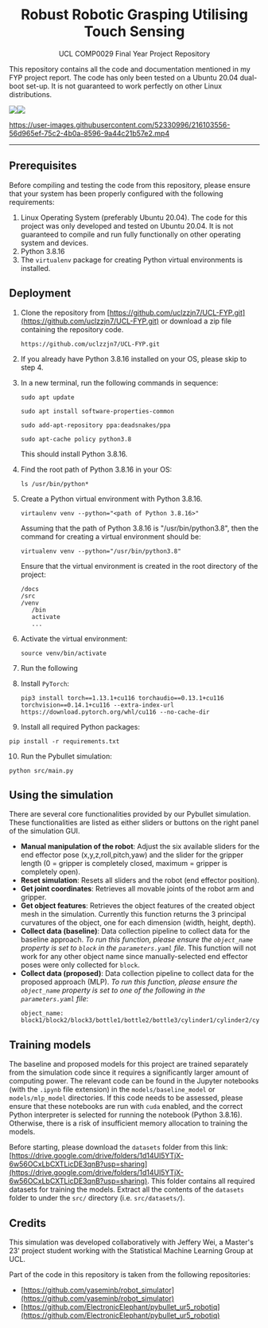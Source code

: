 <h1 align="center">Robust Robotic Grasping Utilising Touch Sensing</h1>
<p align="center">UCL COMP0029 Final Year Project Repository</p>

<p>This repository contains all the code and documentation mentioned in my FYP project report. The code has only been tested on a Ubuntu 20.04 dual-boot set-up. It is not guaranteed to work perfectly on other Linux distributions.</p>

<img src="https://img.shields.io/badge/Linux-FCC624?style=for-the-badge&logo=linux&logoColor=black"/><img src="https://img.shields.io/badge/Python-14354C?style=for-the-badge&logo=python&logoColor=white"/>

https://user-images.githubusercontent.com/52330996/216103556-56d965ef-75c2-4b0a-8596-9a44c21b57e2.mp4

<hr>

## Prerequisites
Before compiling and testing the code from this repository, please ensure that your system has been properly configured with the following requirements:
1. Linux Operating System (preferably Ubuntu 20.04). The code for this project was only developed and tested on Ubuntu 20.04. It is not guaranteed to compile and run fully functionally on other operating system and devices.
2. Python 3.8.16
3. The `virtualenv` package for creating Python virtual environments is installed.

## Deployment
1. Clone the repository from [https://github.com/uclzzjn7/UCL-FYP.git](https://github.com/uclzzjn7/UCL-FYP.git) or download a zip file containing the repository code.
   ```
   https://github.com/uclzzjn7/UCL-FYP.git
   ```
2. If you already have Python 3.8.16 installed on your OS, please skip to step 4.
3. In a new terminal, run the following commands in sequence:
   ```
   sudo apt update
   ```
   ```
   sudo apt install software-properties-common
   ```
   ```
   sudo add-apt-repository ppa:deadsnakes/ppa
   ```
   ```
   sudo apt-cache policy python3.8
   ```
   This should install Python 3.8.16.
4. Find the root path of Python 3.8.16 in your OS:
   ```
   ls /usr/bin/python*
   ```

5. Create a Python virtual environment with Python 3.8.16.
   ```
   virtaulenv venv --python="<path of Python 3.8.16>"
   ```
   Assuming that the path of Python 3.8.16 is "/usr/bin/python3.8", then the command for creating a virtual environment should be:
   ```
   virtualenv venv --python="/usr/bin/python3.8"
   ```
   Ensure that the virtual environment is created in the root directory of the project:
   ```
   /docs
   /src
   /venv
      /bin
      activate
      ...
   ```
6. Activate the virtual environment:
   ```
   source venv/bin/activate
   ```
7. Run the following
8. Install `PyTorch`:
   ```
   pip3 install torch==1.13.1+cu116 torchaudio==0.13.1+cu116 torchvision==0.14.1+cu116 --extra-index-url https://download.pytorch.org/whl/cu116 --no-cache-dir
   ```
9.  Install all required Python packages:
   ```
   pip install -r requirements.txt
   ```
10. Run the Pybullet simulation:
   ```
   python src/main.py
   ```

## Using the simulation
There are several core functionalities provided by our Pybullet simulation. These functionalities are listed as either sliders or buttons on the right panel of the simulation GUI.

- **Manual manipulation of the robot**: Adjust the six available sliders for the end effector pose (x,y,z,roll,pitch,yaw) and the slider for the gripper length (0 = gripper is completely closed, maximum = gripper is completely open).
- **Reset simulation**: Resets all sliders and the robot (end effector position).
- **Get joint coordinates**: Retrieves all movable joints of the robot arm and gripper.
- **Get object features**: Retrieves the object features of the created object mesh in the simulation. Currently this function returns the 3 principal curvatures of the object, one for each dimension (width, height, depth).
- **Collect data (baseline)**: Data collection pipeline to collect data for the baseline approach. *To run this function, please ensure the `object_name` property is set to `block` in the `parameters.yaml` file*. This function will not work for any other object name since manually-selected end effector poses were only collected for `block`.
- **Collect data (proposed)**: Data collection pipeline to collect data for the proposed approach (MLP). *To run this function, please ensure the `object_name` property is set to one of the following in the `parameters.yaml` file*:
  ```
  object_name: block1/block2/block3/bottle1/bottle2/bottle3/cylinder1/cylinder2/cylinder3
  ```

## Training models
The baseline and proposed models for this project are trained separately from the simulation code since it requires a significantly larger amount of computing power. The relevant code can be found in the Jupyter notebooks (with the `.ipynb` file extension) in the `models/baseline_model` or `models/mlp_model` directories. If this code needs to be assessed, please ensure that these notebooks are run with `cuda` enabled, and the correct Python interpreter is selected for running the notebook (Python 3.8.16). Otherwise, there is a risk of insufficient memory allocation to training the models.

Before starting, please download the `datasets` folder from this link: [https://drive.google.com/drive/folders/1d14Ul5YTjX-6w56OCxLbCXTLicDE3qnB?usp=sharing](https://drive.google.com/drive/folders/1d14Ul5YTjX-6w56OCxLbCXTLicDE3qnB?usp=sharing). This folder contains all required datasets for training the models. Extract all the contents of the `datasets` folder to under the `src/` directory (i.e. `src/datasets/`).

## Credits
This simulation was developed collaboratively with Jeffery Wei, a Master's 23' project student working with the Statistical Machine Learning Group at UCL.

Part of the code in this repository is taken from the following repositories:
- [https://github.com/yaseminb/robot_simulator](https://github.com/yaseminb/robot_simulator)
- [https://github.com/ElectronicElephant/pybullet_ur5_robotiq](https://github.com/ElectronicElephant/pybullet_ur5_robotiq)
